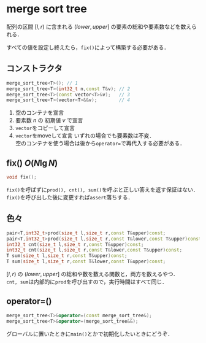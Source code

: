 # merge sort tree
配列の区間 $[l,r)$ に含まれる $(lower, upper]$ の要素の総和や要素数などを数えられる．  

すべての値を設定し終えたら，`fix()`によって構築する必要がある．  

## コンストラクタ
```C++
merge_sort_tree<T>(); // 1
merge_sort_tree<T>(int32_t n,const T&v); // 2
merge_sort_tree<T>(const vector<T>&v);   // 3
merge_sort_tree<T>(vector<T>&&v);        // 4
```
1. 空のコンテナを宣言
1. 要素数 $n$ の 初期値 $v$ で宣言
1. `vector`をコピーして宣言
1. `vector`をmoveして宣言
いずれの場合でも要素数は不変．  
空のコンテナを使う場合は後から`operator=`で再代入する必要がある．

## fix() $O(N\lg N)$
```C++
void fix();
```
`fix()`を呼ばずに`prod(), cnt(), sum()`を呼ぶと正しい答えを返す保証はない．  
`fix()`を呼び出した後に変更すれば`assert`落ちする．  

## 色々
```C++
pair<T,int32_t>prod(size_t l,size_t r,const T&upper)const;
pair<T,int32_t>prod(size_t l,size_t r,const T&lower,const T&upper)const;
int32_t cnt(size_t l,size_t r,const T&upper)const;
int32_t cnt(size_t l,size_t r,const T&lower,const T&upper)const;
T sum(size_t l,size_t r,const T&upper)const;
T sum(size_t l,size_t r,const T&lower,const T&upper)const;
```
$[l,r)$ の $(lower,upper]$ の総和や数を数える関数と，両方を数えるやつ．  
`cnt, sum`は内部的に`prod`を呼び出すので，実行時間はすべて同じ．

## operator=()
```C++
merge_sort_tree<T>&operator=(const merge_sort_tree&);
merge_sort_tree<T>&operator=(merge_sort_tree&&);
```
グローバルに置いたときに`main()`とかで初期化したいときにどうぞ．